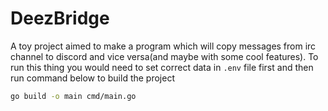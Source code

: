# DeezBridge

A toy project aimed to make a program which will copy messages from irc channel to discord and vice versa(and maybe with some cool features).
To run this thing you would need to set correct data in `.env` file first and then run command below to build the project

```bash
go build -o main cmd/main.go
```
